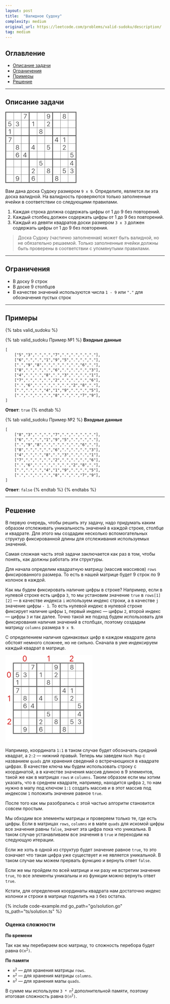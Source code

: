 ```yaml
---
layout: post
title:  "Валидное Судоку"
complexity: medium
original_url: https://leetcode.com/problems/valid-sudoku/description/
tag: medium
---
```


## Оглавление

- [Описание задачи](#описание-задачи)
- [Ограничения](#ограничения)
- [Примеры](#примеры)
- [Решение](#решение)

---

## Описание задачи

![Судоку](/assets/images/sudoku.png)

Вам дана доска Судоку размером `9 x 9`.
Определите, является ли эта доска валидной.
На валидность проверяются только заполненные ячейки в соответствии со следующими правилами. 

1. Каждая строка должна содержать цифры от 1 до 9 без повторений.
2. Каждый столбец должен содержать цифры от 1 до 9 без повторений.
3. Каждый из девяти квадратов доски размером `3 x 3` должен содержать цифры от 1 до 9 без повторения.

> Доска Судоку (частично заполненная) может быть валидной, но не обязательно решаемой.
> Только заполненные ячейки должны быть проверены в соответствии с упомянутыми правилами.

---

## Ограничения

- В доску 9 строк
- В доске 9 столбцов
- В качестве значений используются числа `1 - 9` или `"."` для обозначения пустых строк

---

## Примеры

{% tabs valid_sudoku %}

{% tab valid_sudoku Пример №1 %}
**Входные данные**

```
[
    ["5","3",".",".","7",".",".",".","."],
    ["6",".",".","1","9","5",".",".","."],
    [".","9","8",".",".",".",".","6","."],
    ["8",".",".",".","6",".",".",".","3"],
    ["4",".",".","8",".","3",".",".","1"],
    ["7",".",".",".","2",".",".",".","6"],
    [".","6",".",".",".",".","2","8","."],
    [".",".",".","4","1","9",".",".","5"],
    [".",".",".",".","8",".",".","7","9"],
]
```

**Ответ**: `true`
{% endtab %}

{% tab valid_sudoku Пример №2 %}
**Входные данные**

```
[
    ["8","3",".",".","7",".",".",".","."],
    ["6",".",".","1","9","5",".",".","."],
    [".","9","8",".",".",".",".","6","."],
    ["8",".",".",".","6",".",".",".","3"],
    ["4",".",".","8",".","3",".",".","1"],
    ["7",".",".",".","2",".",".",".","6"],
    [".","6",".",".",".",".","2","8","."],
    [".",".",".","4","1","9",".",".","5"],
    [".",".",".",".","8",".",".","7","9"],
]
```

**Ответ**: `false`
{% endtab %}
{% endtabs %}

---

## Решение

В первую очередь, чтобы решить эту задачу, надо придумать каким образом отслеживать уникальность значений в каждой строке, столбце и квадрате.
Для этого мы создадим несколько вспомогательных структур фиксированной длины для отслеживания используемых значений.

Самая сложная часть этой задачи заключается как раз в том, чтобы понять, как должны работать эти структуры. 

Для начала определим квадратную матрицу (массив массивов) `rows` фиксированного размера.
То есть в нашей матрице будет 9 строк по 9 колонок в каждой.

Как мы будем фиксировать наличие цифры в строке?
Например, если в нулевой строке есть цифра `3`, то мы установим значение `true` в `rows[1][2]` — в качестве индекса `i` используем индекс строки, а в качестве `j` значение цифры `- 1`.
То есть нулевой индекс в нулевой строке фиксирует наличие цифры `1`, первый индекс — цифры `2`, второй индекс — цифры `3` и так далее.
Точно такой же подход будем использовать для фиксирования наличия значений в столбцах, поэтому создадим матрицу `columns` размера `9 х 9`.

С определением наличия одинаковых цифр в каждом квадрате дела обстоят немного сложнее, но не сильно.
Сначала в уме индексируем каждый квадрат в матрице.

![Судоку с индексами](/assets/images/sudoku_2.png)

Например, координата `1:1` в таком случае будет обозначать средний квадрат, а `2:2` — нижний правый.
Теперь мы заведем `Hash Map` с названием `quads` для хранения сведений о встречающихся в квадрате цифрах. 
В качестве ключа мы будем использовать строку с координатой, а в качестве значения массив длиною в 9 элементов, такой же как в матрицах `rows` и `columns`.
Таким образом если мы хотим указать, что в среднем квадрате, например, находится цифра `2`, то нам нужно в мапу под ключом `1:1` создать массив и в этот массив под индексом `1` положить значение равное `true`.

После того как мы разобрались с этой частью алгоритм становится совсем простым. 

Мы обходим все элементы матрицы и проверяем только те, где есть цифры.
Если в матрицах `rows`, `columns` и в мапе `quads` для искомой цифры все значения равны `false`, значит эта цифра пока что уникальна.
В таком случае устанавливаем все значения в `true` и переходим на следующую итерации.

Если же хоть в одной из структур будет значение равное `true`, то это означает что такая цифра уже существует и не является уникальной.
В таком случае мы можем прервать функцию и вернуть ответ `false`.

Если же мы пройдем по всей матрице и ни разу не встретим значение `true`, то все элементы уникальны и из функции можно вернуть ответ `true`.

Кстати, для определения координаты квадрата нам достаточно индекс колонки и строки в матрице поделить на `3` без остатка.

{% include code-example.md go_path="go/solution.go" ts_path="ts/solution.ts" %}

### Оценка сложности

**По времени**

Так как мы перебираем всю матрицу, то сложность перебора будет равна <code>O(n<sup>2</sup>)</code>.

**По памяти**

- <code>n<sup>2</sup></code> — для хранения матрицы `rows`.
- <code>n<sup>2</sup></code> — для хранения матрицы `columns`.
- <code>n<sup>2</sup></code> — для хранения мапы `quads`.

В сумме мы используем <code>3 * n<sup>2</sup></code> дополнительной памяти, поэтому итоговая сложность равна <code>O(n<sup>2</sup>)</code>.

